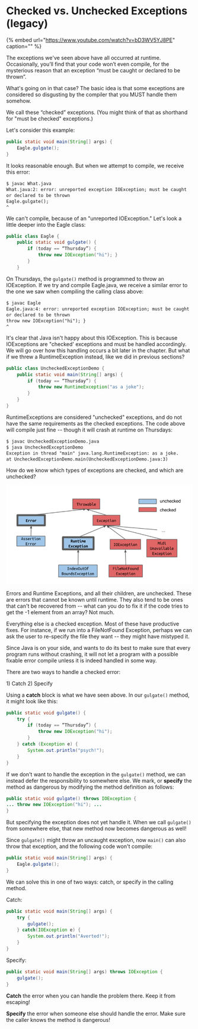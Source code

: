 # Checked vs. Unchecked Exceptions \(legacy\)

{% embed url="https://www.youtube.com/watch?v=bD3WV5YJ8PE" caption="" %}

The exceptions we've seen above have all occurred at runtime. Occasionally, you’ll find that your code won’t even compile, for the mysterious reason that an exception “must be caught or declared to be thrown”.

What's going on in that case? The basic idea is that some exceptions are considered so disgusting by the compiler that you MUST handle them somehow.

We call these “checked” exceptions. \(You might think of that as shorthand for "must be checked" exceptions.\)

Let's consider this example:

```java
public static void main(String[] args) {
    Eagle.gulgate();
}
```

It looks reasonable enough. But when we attempt to compile, we receive this error:

```text
$ javac What.java
What.java:2: error: unreported exception IOException; must be caught or declared to be thrown
Eagle.gulgate();
^
```

We can't compile, because of an "unreported IOException." Let's look a little deeper into the Eagle class:

```java
public class Eagle {
    public static void gulgate() {
        if (today == “Thursday”) { 
            throw new IOException("hi"); }
        }
    }
```

On Thursdays, the `gulgate()` method is programmed to throw an IOException. If we try and compile Eagle.java, we receive a similar error to the one we saw when compiling the calling class above:

```text
$ javac Eagle
Eagle.java:4: error: unreported exception IOException; must be caught or declared to be thrown
throw new IOException("hi"); }
^
```

It's clear that Java isn't happy about this IOException. This is because IOExceptions are "checked' exceptions and must be handled accordingly. We will go over how this handling occurs a bit later in the chapter. But what if we threw a RuntimeException instead, like we did in previous sections?

```java
public class UncheckedExceptionDemo {
    public static void main(String[] args) {
        if (today == “Thursday”) { 
            throw new RuntimeException("as a joke"); 
        }    
    }
}
```

RuntimeExceptions are considered "unchecked" exceptions, and do not have the same requirements as the checked exceptions. The code above will compile just fine -- though it will crash at runtime on Thursdays:

```text
$ javac UncheckedExceptionDemo.java
$ java UncheckedExceptionDemo
Exception in thread "main" java.lang.RuntimeException: as a joke.
at UncheckedExceptionDemo.main(UncheckedExceptionDemo.java:3)
```

How do we know which types of exceptions are checked, and which are unchecked?

![checked-exceptions](../.gitbook/assets/checked_exceptions.png)

Errors and Runtime Exceptions, and all their children, are unchecked. These are errors that cannot be known until runtime. They also tend to be ones that can't be recovered from -- what can you do to fix it if the code tries to get the -1 element from an array? Not much.

Everything else is a checked exception. Most of these have productive fixes. For instance, if we run into a FileNotFound Exception, perhaps we can ask the user to re-specify the file they want -- they might have mistyped it.

Since Java is on your side, and wants to do its best to make sure that every program runs without crashing, it will not let a program with a possible fixable error compile unless it is indeed handled in some way.

There are two ways to handle a checked error:

1\) Catch 2\) Specify

Using a **catch** block is what we have seen above. In our `gulgate()` method, it might look like this:

```java
public static void gulgate() {
    try {
        if (today == “Thursday”) { 
            throw new IOException("hi"); 
        }
    } catch (Exception e) {
        System.out.println("psych!");
    }
}
```

If we don't want to handle the exception in the `gulgate()` method, we can instead defer the responsibility to somewhere else. We mark, or **specify** the method as dangerous by modifying the method definition as follows:

```java
public static void gulgate() throws IOException {
... throw new IOException("hi"); ...
}
```

But specifying the exception does not yet handle it. When we call `gulgate()` from somewhere else, that new method now becomes dangerous as well!

Since `gulgate()` might throw an uncaught exception, now `main()` can also throw that exception, and the following code won't compile:

```java
public static void main(String[] args) {
    Eagle.gulgate();
}
```

We can solve this in one of two ways: catch, or specify in the calling method.

Catch:

```java
public static void main(String[] args) {
    try {
        gulgate();
    } catch(IOException e) {
        System.out.println("Averted!");
    }
}
```

Specify:

```java
public static void main(String[] args) throws IOException {
    gulgate();
}
```

**Catch** the error when you can handle the problem there. Keep it from escaping!

**Specify** the error when someone else should handle the error. Make sure the caller knows the method is dangerous!

